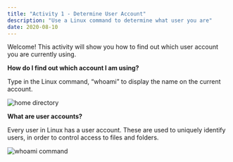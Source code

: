 ```yaml
---
title: "Activity 1 - Determine User Account"
description: "Use a Linux command to determine what user you are"
date: 2020-08-10
---
```


Welcome! This activity will show you how to find out which user account you are currently using. 

**How do I find out which account I am using?**

Type in the Linux command, “whoami” to display the name on the current account.

![home directory](../images/00_Home_Directory.png?classes=border,shadow)

**What are user accounts?**

Every user in Linux has a user account. These are used to uniquely identify users, in order to control access to files and folders.

![whoami command](../images/01_whoami.png?classes=border,shadow)